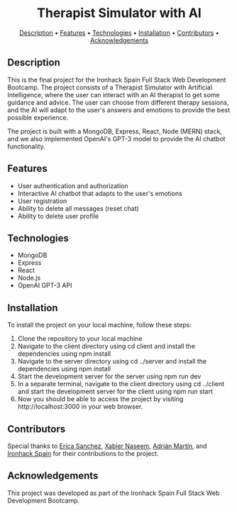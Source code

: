 <h1 align="center">Therapist Simulator with AI</h1>

<p align="center">
  <a href="#description">Description</a> •
  <a href="#features">Features</a> •
  <a href="#technologies">Technologies</a> •
  <a href="#installation">Installation</a> •
  <a href="#contributors">Contributors</a> •
  <a href="#acknowledgements">Acknowledgements</a>
</p>

## Description

This is the final project for the Ironhack Spain Full Stack Web Development Bootcamp. The project consists of a Therapist Simulator with Artificial Intelligence, where the user can interact with an AI therapist to get some guidance and advice. The user can choose from different therapy sessions, and the AI will adapt to the user's answers and emotions to provide the best possible experience.

The project is built with a MongoDB, Express, React, Node (MERN) stack, and we also implemented OpenAI's GPT-3 model to provide the AI chatbot functionality.

## Features

- User authentication and authorization
- Interactive AI chatbot that adapts to the user's emotions
- User registration
- Ability to delete all messages (reset chat)
- Ability to delete user profile

## Technologies

- MongoDB
- Express
- React
- Node.js
- OpenAI GPT-3 API

## Installation

To install the project on your local machine, follow these steps:

1. Clone the repository to your local machine
2. Navigate to the client directory using cd client and install the dependencies using npm install
3. Navigate to the server directory using cd ../server and install the dependencies using npm install
4. Start the development server for the server using npm run dev
5. In a separate terminal, navigate to the client directory using cd ../client and start the development server for the client using npm run start
6. Now you should be able to access the project by visiting http://localhost:3000 in your web browser.

## Contributors

Special thanks to [Erica Sanchez](https://www.linkedin.com/in/erica-sanchez-11725426/), [Xabier Naseem](https://www.linkedin.com/in/xabier-naseem-mohammad/), [Adrián Martín](https://www.linkedin.com/in/admartinbarcelo/), and [Ironhack Spain](https://www.linkedin.com/school/ironhack-spain/) for their contributions to the project.

## Acknowledgements

This project was developed as part of the Ironhack Spain Full Stack Web Development Bootcamp.
